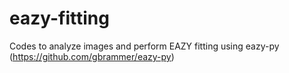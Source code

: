 # eazy-fitting
Codes to analyze images and perform EAZY fitting using eazy-py (https://github.com/gbrammer/eazy-py)
